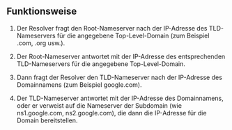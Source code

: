 
## Funktionsweise
1. Der Resolver fragt den Root-Nameserver nach der IP-Adresse des TLD-Nameservers für die angegebene Top-Level-Domain (zum Beispiel .com, .org usw.).
    
2. Der Root-Nameserver antwortet mit der IP-Adresse des entsprechenden TLD-Nameservers für die angegebene Top-Level-Domain.
    
3. Dann fragt der Resolver den TLD-Nameserver nach der IP-Adresse des Domainnamens (zum Beispiel google.com).
    
4. Der TLD-Nameserver antwortet mit der IP-Adresse des Domainnamens, oder er verweist auf die Nameserver der Subdomain (wie ns1.google.com, ns2.google.com), die dann die IP-Adresse für die Domain bereitstellen.